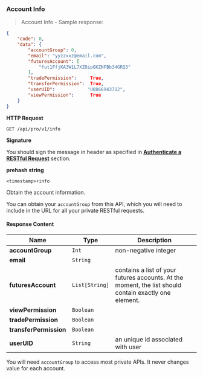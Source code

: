 ### Account Info 

> Account Info - Sample response:

```json
{
    "code": 0,
    "data": {
        "accountGroup": 0,
        "email": "yyzzxxz@email.com",
        "futuresAccount": [
            "fut1FfjKA3W1L7XZOipGKZNFBb34GRQ3"
        ],
        "tradePermission":     True,
        "transferPermission":  True,
        "userUID":            "U0866943712",
        "viewPermission":      True
    }
}
```

**HTTP Request** 

`GET /api/pro/v1/info`

**Signature**

You should sign the message in header as specified in [**Authenticate a RESTful Request**](#sign-a-Request) section.

**prehash string** 

`<timestamp>+info`

Obtain the account information. 

You can obtain your `accountGroup` from this API, which you will need to include in the URL for all your private RESTful requests.

#### Response Content

 Name                  | Type           | Description
---------------------- | -------------- | --------------------- 
**accountGroup**       | `Int`          | non-negative integer
**email**              | `String`       |
**futuresAccount**     | `List[String]` | contains a list of your futures accounts. At the moment, the list should contain exactly one element. 
**viewPermission**     | `Boolean`      |
**tradePermission**    | `Boolean`      |
**transferPermission** | `Boolean`      |
**userUID**            | `String`       | an unique id associated with user

You will need `accountGroup` to access most private APIs. It never changes value for each account.  

